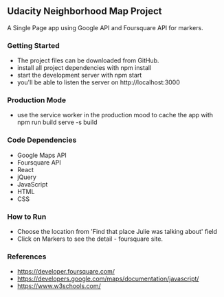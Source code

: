 ## Udacity Neighborhood Map Project
A Single Page app using Google API and Foursquare API for markers.

### Getting Started 

- The project files can be downloaded from GitHub.
- install all project dependencies with npm install
- start the development server with npm start
- you'll be able to listen the server on http://localhost:3000

### Production Mode 

- use the service worker in the production mood to cache the app with npm run build serve -s build

### Code Dependencies
- Google Maps API
- Foursquare API
- React
- jQuery
- JavaScript
- HTML
- CSS

### How to Run 
- Choose the location from 'Find that place Julie was talking about' field
- Click on Markers to see the detail - foursquare site.

### References 
- https://developer.foursquare.com/
- https://developers.google.com/maps/documentation/javascript/
- https://www.w3schools.com/